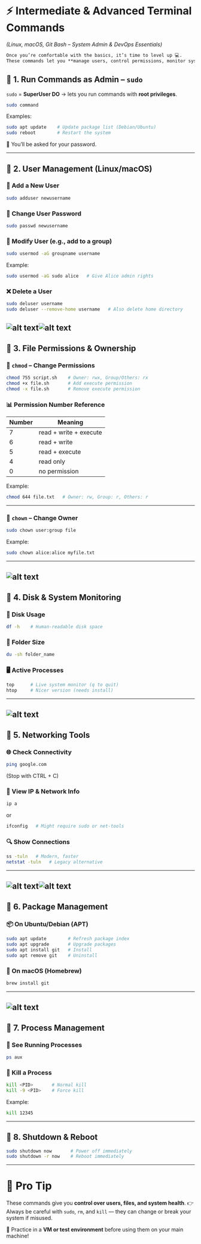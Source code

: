 # ⚡ Intermediate & Advanced Terminal Commands  
*(Linux, macOS, Git Bash – System Admin & DevOps Essentials)* 
````markdown
Once you’re comfortable with the basics, it’s time to level up 💻.  
These commands let you **manage users, control permissions, monitor system performance, and handle networking**.  
````
## 🔹 1. Run Commands as Admin – `sudo`  

`sudo` = **SuperUser DO** → lets you run commands with **root privileges**.  

```bash
sudo command
````

Examples:

```bash
sudo apt update    # Update package list (Debian/Ubuntu)
sudo reboot        # Restart the system
```
📌 You’ll be asked for your password.

---

## 🔹 2. User Management (Linux/macOS)

### 👤 Add a New User

```bash
sudo adduser newusername
```

### 🔑 Change User Password

```bash
sudo passwd newusername
```

### 👥 Modify User (e.g., add to a group)

```bash
sudo usermod -aG groupname username
```

Example:

```bash
sudo usermod -aG sudo alice   # Give Alice admin rights
```

### ❌ Delete a User

```bash
sudo deluser username
sudo deluser --remove-home username   # Also delete home directory
```
![alt text](IMAGES/LAB_3/2ND/11.png)![alt text](IMAGES/LAB_3/2ND/11B.png)
---

## 🔹 3. File Permissions & Ownership

### 🔐 `chmod` – Change Permissions

```bash
chmod 755 script.sh    # Owner: rwx, Group/Others: rx
chmod +x file.sh       # Add execute permission
chmod -x file.sh       # Remove execute permission
```

### 📊 Permission Number Reference

| Number | Meaning                |
| ------ | ---------------------- |
| 7      | read + write + execute |
| 6      | read + write           |
| 5      | read + execute         |
| 4      | read only              |
| 0      | no permission          |

Example:

```bash
chmod 644 file.txt   # Owner: rw, Group: r, Others: r
```

---

### 👑 `chown` – Change Owner

```bash
sudo chown user:group file
```

Example:

```bash
sudo chown alice:alice myfile.txt
```
---
![alt text](IMAGES/LAB_3/2ND/12.png)
---

## 🔹 4. Disk & System Monitoring

### 💽 Disk Usage

```bash
df -h    # Human-readable disk space
```

### 📁 Folder Size

```bash
du -sh folder_name
```

### 🖥️ Active Processes

```bash
top      # Live system monitor (q to quit)
htop     # Nicer version (needs install)
```
---
![alt text](IMAGES/LAB_3/2ND/13.png)
---

## 🔹 5. Networking Tools

### 🌐 Check Connectivity

```bash
ping google.com
```

(Stop with CTRL + C)

### 📶 View IP & Network Info

```bash
ip a
```

or

```bash
ifconfig   # Might require sudo or net-tools
```

### 🔍 Show Connections

```bash
ss -tuln   # Modern, faster
netstat -tuln   # Legacy alternative
```
---
![alt text](IMAGES/LAB_3/2ND/14.png)![alt text](IMAGES/LAB_3/2ND/14B.png)
---

## 🔹 6. Package Management

### 📦 On Ubuntu/Debian (APT)

```bash
sudo apt update        # Refresh package index
sudo apt upgrade       # Upgrade packages
sudo apt install git   # Install
sudo apt remove git    # Uninstall
```

### 🍎 On macOS (Homebrew)

```bash
brew install git
```
---
![alt text](IMAGES/LAB_3/2ND/15.png)
---

## 🔹 7. Process Management

### 🔎 See Running Processes

```bash
ps aux
```

### 🔫 Kill a Process

```bash
kill <PID>       # Normal kill
kill -9 <PID>    # Force kill
```

Example:

```bash
kill 12345
```

---

## 🔹 8. Shutdown & Reboot

```bash
sudo shutdown now       # Power off immediately
sudo shutdown -r now    # Reboot immediately
```

---

# 🎯 Pro Tip

These commands give you **control over users, files, and system health**.
👉 Always be careful with `sudo`, `rm`, and `kill` — they can change or break your system if misused.

🚀 Practice in a **VM or test environment** before using them on your main machine!

